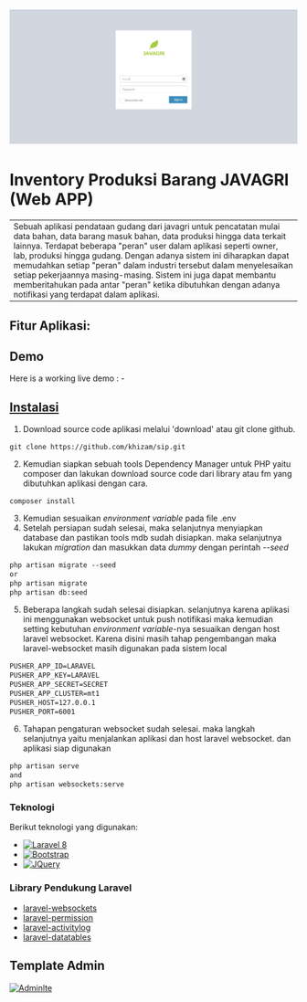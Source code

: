 # ![WebApp](https://github.com/khizam/sip/blob/main/readme/img/login.png)
# Inventory Produksi Barang JAVAGRI (Web APP)
<table>
<tr>
<td>
  Sebuah aplikasi pendataan gudang dari javagri untuk pencatatan mulai data bahan, data barang masuk bahan, data produksi hingga data terkait lainnya. Terdapat beberapa "peran" user dalam aplikasi seperti owner, lab, produksi hingga gudang. Dengan adanya sistem ini diharapkan dapat memudahkan setiap "peran" dalam industri tersebut dalam menyelesaikan setiap pekerjaannya masing-masing. Sistem ini juga dapat membantu memberitahukan pada antar "peran" ketika dibutuhkan dengan adanya notifikasi yang terdapat dalam aplikasi.
</td>
</tr>
</table>

Fitur Aplikasi:
-

## Demo
Here is a working live demo :  -


## [Instalasi](https://iharsh234.github.io/WebApp/) 
1. Download source code aplikasi melalui 'download' atau git clone github.
```
git clone https://github.com/khizam/sip.git
```
2. Kemudian siapkan sebuah tools Dependency Manager untuk PHP yaitu composer dan lakukan download source code dari library atau fm yang dibutuhkan aplikasi dengan cara. 
```
composer install
```
3. Kemudian sesuaikan *environment variable* pada file .env
4. Setelah persiapan sudah selesai, maka selanjutnya menyiapkan database dan pastikan tools mdb sudah disiapkan. maka selanjutnya lakukan *migration* dan masukkan data *dummy* dengan perintah *--seed*
```
php artisan migrate --seed
or
php artisan migrate
php artisan db:seed
```
5. Beberapa langkah sudah selesai disiapkan. selanjutnya karena aplikasi ini menggunakan websocket untuk push notifikasi maka kemudian setting kebutuhan *environment variable*-nya sesuaikan dengan host laravel websocket. Karena disini masih tahap pengembangan maka laravel-websocket masih digunakan pada sistem local
```
PUSHER_APP_ID=LARAVEL
PUSHER_APP_KEY=LARAVEL
PUSHER_APP_SECRET=SECRET
PUSHER_APP_CLUSTER=mt1
PUSHER_HOST=127.0.0.1
PUSHER_PORT=6001
```
6. Tahapan pengaturan websocket sudah selesai. maka langkah selanjutnya yaitu menjalankan aplikasi dan host laravel websocket. dan aplikasi siap digunakan
```
php artisan serve
and
php artisan websockets:serve
```

### Teknologi
Berikut teknologi yang digunakan:
* [![Laravel 8][Laravel.com]][Laravel-url]
* [![Bootstrap][Bootstrap.com]][Bootstrap-url]
* [![JQuery][JQuery.com]][JQuery-url]

### Library Pendukung Laravel
- [laravel-websockets](https://beyondco.de/docs/laravel-websockets/getting-started/introduction)
- [laravel-permission](https://spatie.be/docs/laravel-permission/v5/basic-usage/basic-usage)
- [laravel-activitylog](https://spatie.be/docs/laravel-activitylog/v4/introduction)
- [laravel-datatables](https://yajrabox.com/docs/laravel-datatables/master/installation)

## Template Admin
[![Adminlte][adminlte.io.com]][Adminlte-url]


<!-- MARKDOWN LINKS & IMAGES -->
<!-- https://www.markdownguide.org/basic-syntax/#reference-style-links -->
[Laravel.com]: https://img.shields.io/badge/Laravel-FF2D20?style=for-the-badge&logo=laravel&logoColor=white
[Laravel-url]: https://laravel.com
[Bootstrap.com]: https://img.shields.io/badge/Bootstrap-563D7C?style=for-the-badge&logo=bootstrap&logoColor=white
[Bootstrap-url]: https://getbootstrap.com
[JQuery.com]: https://img.shields.io/badge/jQuery-0769AD?style=for-the-badge&logo=jquery&logoColor=white
[JQuery-url]: https://jquery.com 
[Adminlte.io.com]: https://img.shields.io/badge/Adminlte-0769AD?style=for-the-badge&logo=adminlte&logoColor=white
[Adminlte-url]: https://adminlte.io.com
